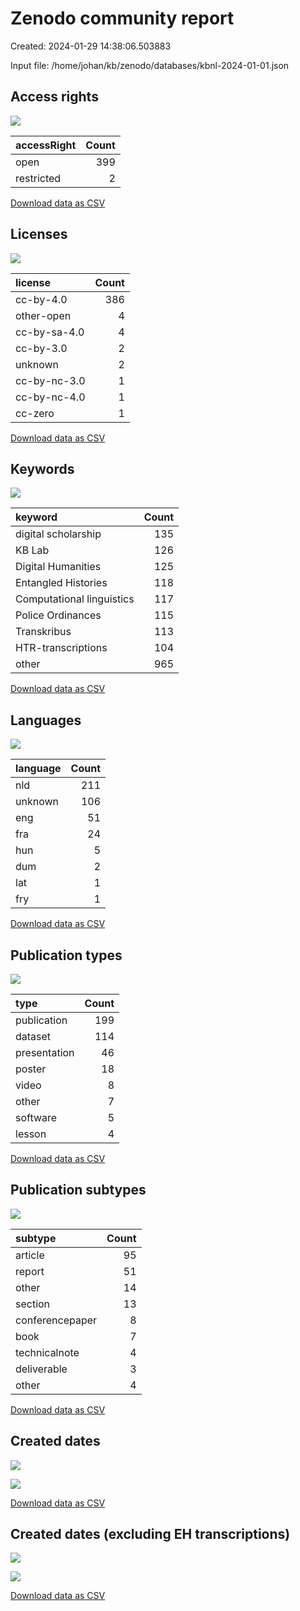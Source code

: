 # Zenodo community report

Created: 2024-01-29 14:38:06.503883

Input file: /home/johan/kb/zenodo/databases/kbnl-2024-01-01.json

## Access rights

![](./img/access-rights.png)

| accessRight   |   Count |
|:--------------|--------:|
| open          |     399 |
| restricted    |       2 |

[Download data as CSV](./csv/access-rights.csv)

## Licenses

![](./img/licenses.png)

| license      |   Count |
|:-------------|--------:|
| cc-by-4.0    |     386 |
| other-open   |       4 |
| cc-by-sa-4.0 |       4 |
| cc-by-3.0    |       2 |
| unknown      |       2 |
| cc-by-nc-3.0 |       1 |
| cc-by-nc-4.0 |       1 |
| cc-zero      |       1 |

[Download data as CSV](./csv/licenses.csv)

## Keywords

![](./img/keywords.png)

| keyword                   |   Count |
|:--------------------------|--------:|
| digital scholarship       |     135 |
| KB Lab                    |     126 |
| Digital Humanities        |     125 |
| Entangled Histories       |     118 |
| Computational linguistics |     117 |
| Police Ordinances         |     115 |
| Transkribus               |     113 |
| HTR-transcriptions        |     104 |
| other                     |     965 |

[Download data as CSV](./csv/keywords.csv)

## Languages

![](./img/languages.png)

| language   |   Count |
|:-----------|--------:|
| nld        |     211 |
| unknown    |     106 |
| eng        |      51 |
| fra        |      24 |
| hun        |       5 |
| dum        |       2 |
| lat        |       1 |
| fry        |       1 |

[Download data as CSV](./csv/languages.csv)

## Publication types

![](./img/pub-types.png)

| type         |   Count |
|:-------------|--------:|
| publication  |     199 |
| dataset      |     114 |
| presentation |      46 |
| poster       |      18 |
| video        |       8 |
| other        |       7 |
| software     |       5 |
| lesson       |       4 |

[Download data as CSV](./csv/pub-types.csv)

## Publication subtypes

![](./img/pub-subtypes.png)

| subtype         |   Count |
|:----------------|--------:|
| article         |      95 |
| report          |      51 |
| other           |      14 |
| section         |      13 |
| conferencepaper |       8 |
| book            |       7 |
| technicalnote   |       4 |
| deliverable     |       3 |
| other           |       4 |

[Download data as CSV](./csv/pub-subtypes.csv)

## Created dates

![](./img/created.png)

![](./img/created-cum.png)

[Download data as CSV](./csv/created.csv)

## Created dates (excluding EH transcriptions)

![](./img/created-noeh.png)

![](./img/created-noeh-cum.png)

[Download data as CSV](./csv/created-noeh.csv)

